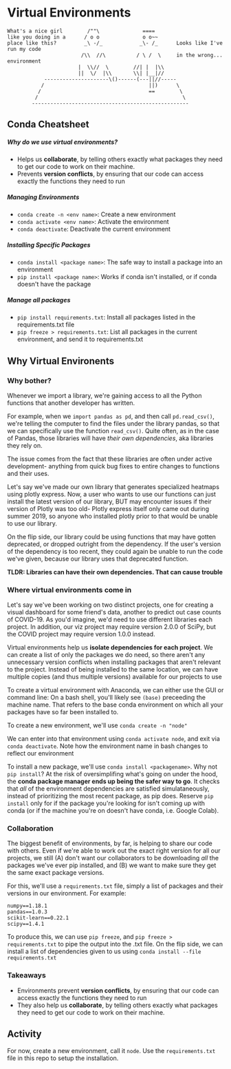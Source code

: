 # Virtual Environments

```
What's a nice girl        /""\              ====     
like you doing in a      / o o              o o~~    
place like this?         _\ -/_            _\- /_      Looks like I've run my code 
                        /\\  //\          / \ /  \     in the wrong... environment
                       |  \\//  \        //| |  |\\ 
                       ||  \/  |\\       \\| |__|//
            ---------------------\()------(---||//-----
           /                                  ||)      \
          /                                   ==        \
         /                                               \
        ---------------------------------------------------
```
## Conda Cheatsheet
##### Why do we use virtual environments?
- Helps us **collaborate**, by telling others exactly what packages they need to get our code to work on their machine.  
- Prevents **version conflicts**, by ensuring that our code can access exactly the functions they need to run

##### Managing Environments
- `conda create -n <env name>`: Create a new environment
- `conda activate <env name>`: Activate the environment 
- `conda deactivate`: Deactivate the current environment

##### Installing Specific Packages
- `conda install <package name>`: The safe way to install a package into an environment
- `pip install <package name>`: Works if conda isn't installed, or if conda doesn't have the package

##### Manage all packages 
- `pip install requirements.txt`: Install all packages listed in the requirements.txt file
- `pip freeze > requirements.txt`: List all packages in the current environment, and send it to requirements.txt

## Why Virtual Environents
### Why bother?
Whenever we import a library, we're gaining access to all the Python functions that another developer has written. 

For example, when we `import pandas as pd`, and then call `pd.read_csv()`, we're telling the computer to find the files under the library pandas, so that we can specifically use the function `read_csv()`. Quite often, as in the case of Pandas, those libraries will have *their own dependencies*, aka libraries they rely on. 

The issue comes from the fact that these libraries are often under active development- anything from quick bug fixes to entire changes to functions and their uses.

Let's say we've made our own library that generates specialized heatmaps using plotly express. Now, a user who wants to use our functions can just install the latest version of our library, BUT may encounter issues if their version of Plotly was too old- Plotly express itself only came out during summer 2019, so anyone who installed plotly prior to that would be unable to use our library.

On the flip side, our library could be using functions that may have gotten deprecated, or dropped outright from the dependency. If the user's version of the dependency is too recent, they could again be unable to run the code we've given, because our library uses that deprecated function.   

**TLDR: Libraries can  have their own dependencies. That can cause trouble**

### Where virtual environments come in
Let's say we've been working on two distinct projects, one for creating a visual dashboard for some friend's data, another to predict out case counts of COVID-19. As you'd imagine, we'd need to use different libraries each project. In addition, our viz project may require version 2.0.0 of SciPy, but the COVID project may require version 1.0.0 instead. 

Virtual environments help us **isolate dependencies for each project**. We can create a list of only the packages we do need, so there aren't any unnecessary version conflicts when installing packages that aren't relevant to the project. Instead of being installed to the same location, we can have multiple copies (and thus multiple versions) available for our projects to use

To create a virtual environment with Anaconda, we can either use the GUI or command line:
On a bash shell, you'll likely see `(base)` preceeding the machine name. That refers to the base conda environment on which all your packages have so far been installed to.

To create a new environment, we'll use `conda create -n "node"`

We can enter into that environment using `conda activate node`, and exit via `conda deactivate`. 
Note how the environment name in bash changes to reflect our environment

To install a new package, we'll use `conda install <packagename>`. Why not `pip install`? At the risk of oversimplifing what's going on under the hood, the **conda package manager ends up being the safer way to go**. It checks that *all* of the environment dependencies are satisfied simulataneously, instead of prioritizing the most recent package, as pip does. Reserve `pip install` only for if the package you're looking for isn't coming up with conda (or if the machine you're on doesn't have conda, i.e. Google Colab).  

### Collaboration
The biggest benefit of environments, by far, is helping to share our code with others. Even if we're able to work out the exact right version for all our projects, we still (A) don't want our collaborators to be downloading *all* the packages we've ever pip installed, and (B) we want to make sure they get the same exact package versions.

For this, we'll use a `requirements.txt` file, simply a list of packages and their versions in our environment. For example:
```
numpy==1.18.1
pandas==1.0.3
scikit-learn==0.22.1
scipy==1.4.1
```
To produce this, we can use `pip freeze`, and `pip freeze > requirements.txt` to pipe the output into the .txt file.
On the flip side, we can install a list of dependencies given to us using `conda install --file requirements.txt`

### Takeaways
- Environments prevent **version conflicts**, by ensuring that our code can access exactly the functions they need to run
- They also help us **collaborate**, by telling others exactly what packages they need to get our code to work on their machine.  

## Activity
For now, create a new environment, call it `node`. Use the `requirements.txt` file in this repo to setup the installation.